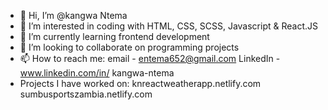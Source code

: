 - 👋 Hi, I’m @kangwa Ntema
- 👀 I’m interested in coding with HTML, CSS, SCSS, Javascript & React.JS
- 🌱 I’m currently learning frontend development
- 💞️ I’m looking to collaborate on programming projects
- 📫 How to reach me: email - entema652@gmail.com
LinkedIn - 
www.linkedin.com/in/
kangwa-ntema
- Projects I have worked on:
  knreactweatherapp.netlify.com
  sumbusportszambia.netlify.com
<!---
LogiPV/LogiPV is a ✨ special ✨ repository because its `README.md` (this file) appears on your GitHub profile.
You can click the Preview link to take a look at your changes.
--->
